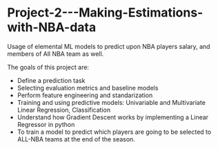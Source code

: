 # Project-2---Making-Estimations-with-NBA-data
Usage of elemental ML models to predict upon NBA players salary, and members of All NBA team as well.

The goals of this project are:
- Define a prediction task
- Selecting evaluation metrics and baseline models
- Perform feature engineering and standarization
- Training and using predictive models: Univariable and Multivariate Linear Regression, Classification
- Understand how Gradient Descent works by implementing a Linear Regressor in python
- To train a model to predict which players are going to be selected to ALL-NBA teams at the end of the season.
